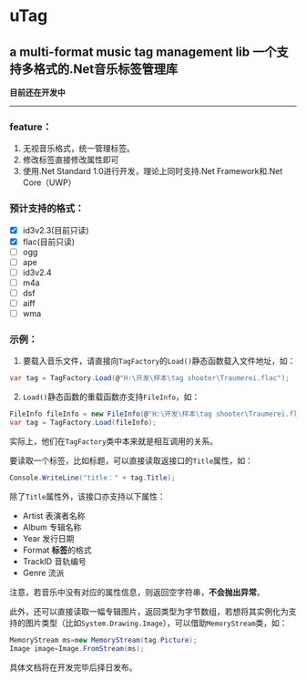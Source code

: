 # uTag

## a multi-format music tag management lib 一个支持多格式的.Net音乐标签管理库

**目前还在开发中**

 ---
 
### feature：

1.  无视音乐格式，统一管理标签。
2. 修改标签直接修改属性即可
3. 使用.Net Standard 1.0进行开发，理论上同时支持.Net Framework和.Net Core（UWP）

### 预计支持的格式：

- [x] id3v2.3(目前只读)
- [x] flac(目前只读)
- [ ] ogg
- [ ] ape
- [ ] id3v2.4
- [ ] m4a
- [ ] dsf
- [ ] aiff
- [ ] wma

### 示例：

1. 要载入音乐文件，请直接向`TagFactory`的`Load()`静态函数载入文件地址，如：
```csharp
var tag = TagFactory.Load(@"H:\开发\样本\tag shooter\Traumerei.flac");
```
2. `Load()`静态函数的重载函数亦支持`FileInfo`，如：
```csharp
FileInfo fileInfo = new FileInfo(@"H:\开发\样本\tag shooter\Traumerei.flac");
var tag = TagFactory.Load(fileInfo);
```
实际上，他们在`TagFactory`类中本来就是相互调用的关系。

要读取一个标签，比如标题，可以直接读取返接口的`Title`属性，如：
```csharp
Console.WriteLine("title：" + tag.Title);
```
除了`Title`属性外，该接口亦支持以下属性：

- Artist 表演者名称
- Album 专辑名称
- Year 发行日期
- Format **标签**的格式
- TrackID 音轨编号
- Genre 流派

注意，若音乐中没有对应的属性信息，则返回空字符串，**不会抛出异常**。

此外，还可以直接读取一幅专辑图片，返回类型为字节数组，若想将其实例化为支持的图片类型（比如`System.Drawing.Image`），可以借助`MemoryStream`类，如：
```csharp
MemoryStream ms=new MemoryStream(tag.Picture);
Image image=Image.FromStream(ms);
```

具体文档将在开发完毕后择日发布。
